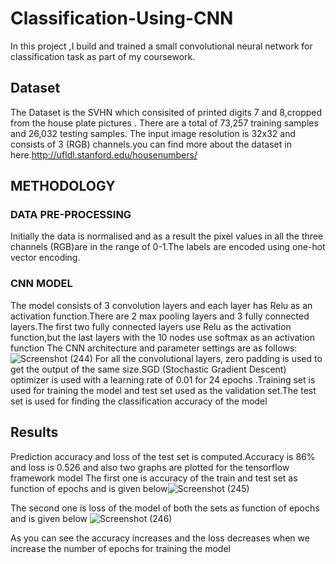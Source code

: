 # Classification-Using-CNN
 In this project ,I build and trained a small convolutional neural network for classification task as part of my coursework.
 ## Dataset
 The Dataset is the SVHN which consisited of printed digits 7 and 8,cropped from the house plate pictures . There are a total of 73,257 training samples and 26,032 testing samples. The input image resolution is 32x32 and consists of 3 (RGB) channels.you can find more about the dataset in here.http://ufldl.stanford.edu/housenumbers/

## METHODOLOGY
 ### DATA PRE-PROCESSING
  Initially the data is normalised and as a result the pixel values in all the three
 channels (RGB)are in the range of 0-1.The labels are encoded using one-hot vector
 encoding.
 ### CNN MODEL
  The model consists of 3 convolution layers and each layer has Relu as an activation
function.There are 2 max pooling layers and 3 fully connected layers.The first two
fully connected layers use Relu as the activation function,but the last layers with the
10 nodes use softmax as an activation function
The CNN architecture and parameter settings are as follows: 
![Screenshot (244)](https://user-images.githubusercontent.com/41173314/227750908-3fb87f53-f397-424c-934b-ac2c7ae858f4.png)
For all the convolutional layers, zero padding is used to get the output of the same
size.SGD (Stochastic Gradient Descent) optimizer is used with a learning rate of
0.01 for 24 epochs .Training set is used for training the model and test set used as
the validation set.The test set is used for finding the classification accuracy of the
model

## Results
Prediction accuracy and loss of the test set is computed.Accuracy is 86% and loss
is 0.526 and also two graphs are plotted for the tensorflow framework model 
The first one is accuracy of the train and test set as function of epochs and is given
below![Screenshot (245)](https://user-images.githubusercontent.com/41173314/227751135-c72aaf79-2603-4b18-98a7-3d5adaa4deef.png)

The second one is loss of the model of both the sets as function of epochs and is
given below ![Screenshot (246)](https://user-images.githubusercontent.com/41173314/227751392-6e082f48-26ba-4154-b121-7ca5ebdfde71.png)

As you can see the accuracy increases and the loss decreases when we increase
the number of epochs for training the model

